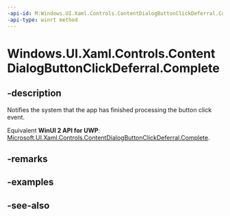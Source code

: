```yaml
---
-api-id: M:Windows.UI.Xaml.Controls.ContentDialogButtonClickDeferral.Complete
-api-type: winrt method
---
```


<!-- Method syntax
public void Complete()
-->

# Windows.UI.Xaml.Controls.ContentDialogButtonClickDeferral.Complete

## -description
Notifies the system that the app has finished processing the button click event.

Equivalent **WinUI 2 API for UWP**: [Microsoft.UI.Xaml.Controls.ContentDialogButtonClickDeferral.Complete](/windows/winui/api/microsoft.ui.xaml.controls.contentdialogbuttonclickdeferral.complete).

## -remarks

## -examples

## -see-also
